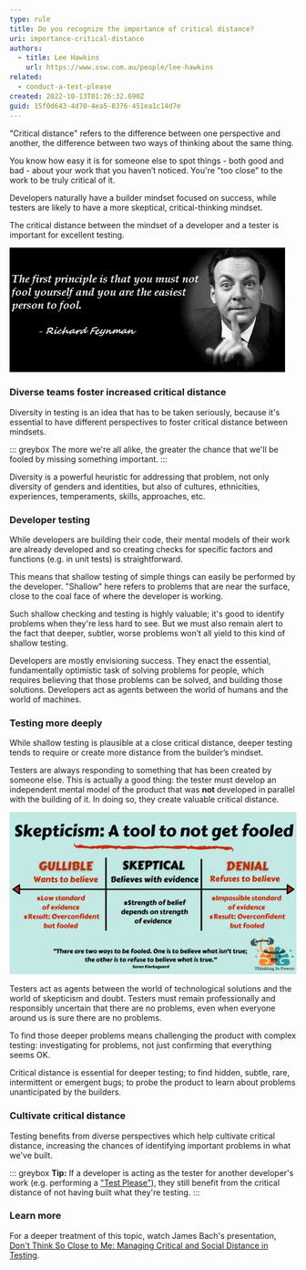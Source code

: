 ```yaml
---
type: rule
title: Do you recognize the importance of critical distance?
uri: importance-critical-distance
authors:
  - title: Lee Hawkins
    url: https://www.ssw.com.au/people/lee-hawkins
related:
  - conduct-a-test-please
created: 2022-10-13T01:26:32.690Z
guid: 15f0d643-4d70-4ea5-8376-451ea1c14d7e
---
```

"Critical distance" refers to the difference between one perspective and another, the difference between two ways of thinking about the same thing. 

You know how easy it is for someone else to spot things - both good and bad - about your work that you haven’t noticed. You're "too close" to the work to be truly critical of it.

Developers naturally have a builder mindset focused on success, while testers are likely to have a more skeptical, critical-thinking mindset. 

The critical distance between the mindset of a developer and a tester is important for excellent testing. 

<!--endintro-->

![Figure: Taking advantage of critical distance reduces the chances of being fooled](fool-yourself-feynman.jpg)

### Diverse teams foster increased critical distance

Diversity in testing is an idea that has to be taken seriously, because it's essential to have different perspectives to foster critical distance between mindsets. 

::: greybox
The more we're all alike, the greater the chance that we'll be fooled by missing something important. 
:::

Diversity is a powerful heuristic for addressing that problem, not only diversity of genders and identities, but also of cultures, ethnicities, experiences, temperaments, skills, approaches, etc.

### Developer testing

While developers are building their code, their mental models of their work are already developed and so creating checks for specific factors and functions (e.g. in unit tests) is straightforward. 

This means that shallow testing of simple things can easily be performed by the developer. "Shallow" here refers to problems that are near the surface, close to the coal face of where the developer is working. 

Such shallow checking and testing is highly valuable; it's good to identify problems when they're less hard to see. But we must also remain alert to the fact that deeper, subtler, worse problems won’t all yield to this kind of shallow testing.

Developers are mostly envisioning success. They enact the essential, fundamentally optimistic task of solving problems for people, which requires believing that those problems can be solved, and building those solutions. Developers act as agents between the world of humans and the world of machines.

### Testing more deeply

While shallow testing is plausible at a close critical distance, deeper testing tends to require or create more distance from the builder’s mindset.

Testers are always responding to something that has been created by someone else. This is actually a good thing: the tester must develop an independent mental model of the product that was **not** developed in parallel with the building of it. In doing so, they create valuable critical distance.

![Figure: Testers bring skepticism to what we've built](skepticism.jpg)

Testers act as agents between the world of technological solutions and the world of skepticism and doubt. Testers must remain professionally and responsibly uncertain that there are no problems, even when everyone around us is sure there are no problems.

To find those deeper problems means challenging the product with complex testing: investigating for problems, not just confirming that everything seems OK. 

Critical distance is essential for deeper testing; to find hidden, subtle, rare, intermittent or emergent bugs; to probe the product to learn about problems unanticipated by the builders.

### Cultivate critical distance

Testing benefits from diverse perspectives which help cultivate critical distance, increasing the chances of identifying important problems in what we've built.

::: greybox
**Tip:** If a developer is acting as the tester for another developer's work (e.g. performing a ["Test Please"](https://www.ssw.com.au/rules/conduct-a-test-please-internally-and-then-with-the-client)), they still benefit from the critical distance of not having built what they're testing.
::: 

### Learn more

For a deeper treatment of this topic, watch James Bach's presentation, [Don't Think So Close to Me: Managing Critical and Social Distance in Testing](https://www.uttv.ee/naita?id=27696).